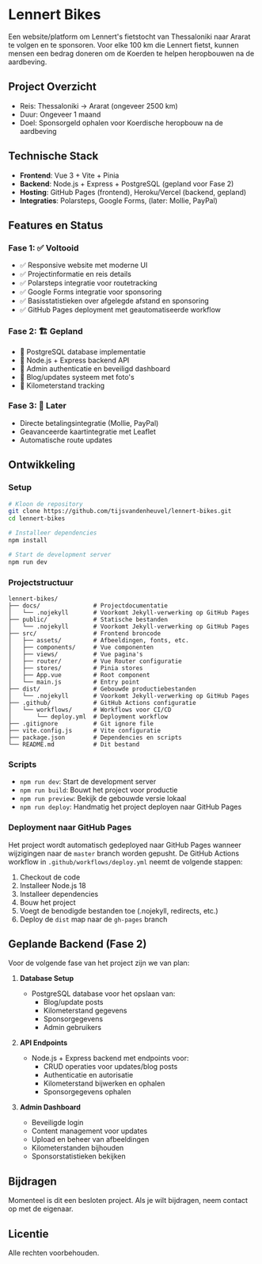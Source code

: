 # Lennert Bikes

Een website/platform om Lennert's fietstocht van Thessaloniki naar Ararat te volgen en te sponsoren. Voor elke 100 km die Lennert fietst, kunnen mensen een bedrag doneren om de Koerden te helpen heropbouwen na de aardbeving.

## Project Overzicht

- Reis: Thessaloniki → Ararat (ongeveer 2500 km)
- Duur: Ongeveer 1 maand
- Doel: Sponsorgeld ophalen voor Koerdische heropbouw na de aardbeving

## Technische Stack

- **Frontend**: Vue 3 + Vite + Pinia
- **Backend**: Node.js + Express + PostgreSQL (gepland voor Fase 2)
- **Hosting**: GitHub Pages (frontend), Heroku/Vercel (backend, gepland)
- **Integraties**: Polarsteps, Google Forms, (later: Mollie, PayPal)

## Features en Status

### Fase 1: ✅ Voltooid
- ✅ Responsive website met moderne UI
- ✅ Projectinformatie en reis details
- ✅ Polarsteps integratie voor routetracking
- ✅ Google Forms integratie voor sponsoring
- ✅ Basisstatistieken over afgelegde afstand en sponsoring
- ✅ GitHub Pages deployment met geautomatiseerde workflow

### Fase 2: 🏗️ Gepland
- 🔧 PostgreSQL database implementatie
- 🔧 Node.js + Express backend API
- 🔧 Admin authenticatie en beveiligd dashboard
- 🔧 Blog/updates systeem met foto's
- 🔧 Kilometerstand tracking

### Fase 3: 📅 Later
- Directe betalingsintegratie (Mollie, PayPal)
- Geavanceerde kaartintegratie met Leaflet
- Automatische route updates

## Ontwikkeling

### Setup

```bash
# Kloon de repository
git clone https://github.com/tijsvandenheuvel/lennert-bikes.git
cd lennert-bikes

# Installeer dependencies
npm install

# Start de development server
npm run dev
```

### Projectstructuur

```
lennert-bikes/
├── docs/               # Projectdocumentatie
│   └── .nojekyll       # Voorkomt Jekyll-verwerking op GitHub Pages
├── public/             # Statische bestanden
│   └── .nojekyll       # Voorkomt Jekyll-verwerking op GitHub Pages
├── src/                # Frontend broncode
│   ├── assets/         # Afbeeldingen, fonts, etc.
│   ├── components/     # Vue componenten
│   ├── views/          # Vue pagina's
│   ├── router/         # Vue Router configuratie
│   ├── stores/         # Pinia stores
│   ├── App.vue         # Root component
│   └── main.js         # Entry point
├── dist/               # Gebouwde productiebestanden
│   └── .nojekyll       # Voorkomt Jekyll-verwerking op GitHub Pages
├── .github/            # GitHub Actions configuratie
│   └── workflows/      # Workflows voor CI/CD
│       └── deploy.yml  # Deployment workflow
├── .gitignore          # Git ignore file
├── vite.config.js      # Vite configuratie
├── package.json        # Dependencies en scripts
└── README.md           # Dit bestand
```

### Scripts

- `npm run dev`: Start de development server
- `npm run build`: Bouwt het project voor productie
- `npm run preview`: Bekijk de gebouwde versie lokaal
- `npm run deploy`: Handmatig het project deployen naar GitHub Pages

### Deployment naar GitHub Pages

Het project wordt automatisch gedeployed naar GitHub Pages wanneer wijzigingen naar de `master` branch worden gepusht. De GitHub Actions workflow in `.github/workflows/deploy.yml` neemt de volgende stappen:

1. Checkout de code
2. Installeer Node.js 18
3. Installeer dependencies
4. Bouw het project
5. Voegt de benodigde bestanden toe (.nojekyll, redirects, etc.)
6. Deploy de `dist` map naar de `gh-pages` branch

## Geplande Backend (Fase 2)

Voor de volgende fase van het project zijn we van plan:

1. **Database Setup**
   - PostgreSQL database voor het opslaan van:
     - Blog/update posts
     - Kilometerstand gegevens
     - Sponsorgegevens
     - Admin gebruikers

2. **API Endpoints**
   - Node.js + Express backend met endpoints voor:
     - CRUD operaties voor updates/blog posts
     - Authenticatie en autorisatie
     - Kilometerstand bijwerken en ophalen
     - Sponsorgegevens ophalen

3. **Admin Dashboard**
   - Beveiligde login
   - Content management voor updates
   - Upload en beheer van afbeeldingen
   - Kilometerstanden bijhouden
   - Sponsorstatistieken bekijken

## Bijdragen

Momenteel is dit een besloten project. Als je wilt bijdragen, neem contact op met de eigenaar.

## Licentie

Alle rechten voorbehouden.
